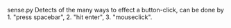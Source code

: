 sense.py Detects of the many ways to effect a button-click, can be done by 1. "press spacebar", 2. "hit enter", 3. "mouseclick".
